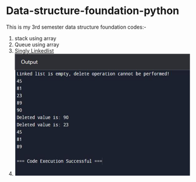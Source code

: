 # Data-structure-foundation-python
This is my 3rd semester data structure foundation codes:-

1. stack using array 
2. Queue using array
3. <a href>Singly Linkedlist
4. <img src="https://github.com/junaid11P/Data-structure-foundation-/blob/main/Singly%20Linkedlist.JPG" width="500" height="333">
